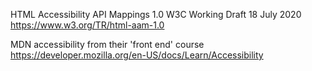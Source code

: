HTML Accessibility API Mappings 1.0
W3C Working Draft 18 July 2020
https://www.w3.org/TR/html-aam-1.0

MDN accessibility from their 'front end' course
https://developer.mozilla.org/en-US/docs/Learn/Accessibility
